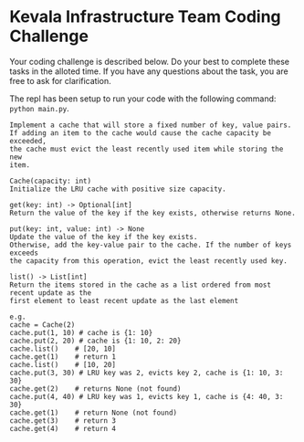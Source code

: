 # Kevala Infrastructure Team Coding Challenge

Your coding challenge is described below. Do your best to complete these tasks in the alloted time. If you have any questions about the task, you are free to ask for clarification. 

The repl has been setup to run your code with the following command: `python main.py`.  
```
Implement a cache that will store a fixed number of key, value pairs.
If adding an item to the cache would cause the cache capacity be exceeded,
the cache must evict the least recently used item while storing the new
item.

Cache(capacity: int)
Initialize the LRU cache with positive size capacity.

get(key: int) -> Optional[int]
Return the value of the key if the key exists, otherwise returns None.

put(key: int, value: int) -> None
Update the value of the key if the key exists.
Otherwise, add the key-value pair to the cache. If the number of keys exceeds
the capacity from this operation, evict the least recently used key.

list() -> List[int]
Return the items stored in the cache as a list ordered from most recent update as the 
first element to least recent update as the last element

e.g.
cache = Cache(2)
cache.put(1, 10) # cache is {1: 10}
cache.put(2, 20) # cache is {1: 10, 2: 20}
cache.list()    # [20, 10]
cache.get(1)    # return 1
cache.list()    # [10, 20]
cache.put(3, 30) # LRU key was 2, evicts key 2, cache is {1: 10, 3: 30}
cache.get(2)    # returns None (not found)
cache.put(4, 40) # LRU key was 1, evicts key 1, cache is {4: 40, 3: 30}
cache.get(1)    # return None (not found)
cache.get(3)    # return 3
cache.get(4)    # return 4
```